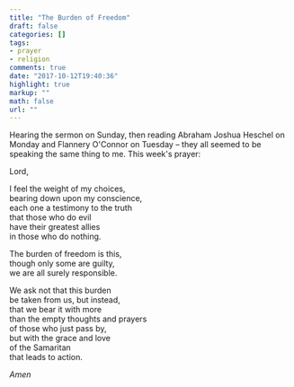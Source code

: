 ```yaml
---
title: "The Burden of Freedom"
draft: false
categories: []
tags:
- prayer
- religion
comments: true
date: "2017-10-12T19:40:36"
highlight: true
markup: ""
math: false
url: ""
---
```


Hearing the sermon on Sunday, then reading Abraham Joshua Heschel on Monday and Flannery O'Connor on Tuesday – they all seemed to be speaking the same thing to me. This week's prayer:

Lord,

I feel the weight of my choices,  
bearing down upon my conscience,  
each one a testimony to the truth  
that those who do evil  
have their greatest allies  
in those who do nothing.

The burden of freedom is this,  
though only some are guilty,  
we are all surely responsible.

We ask not that this burden  
be taken from us, but instead,   
that we bear it with more  
than the empty thoughts and prayers  
of those who just pass by,  
but with the grace and love  
of the Samaritan  
that leads to action.

*Amen*


